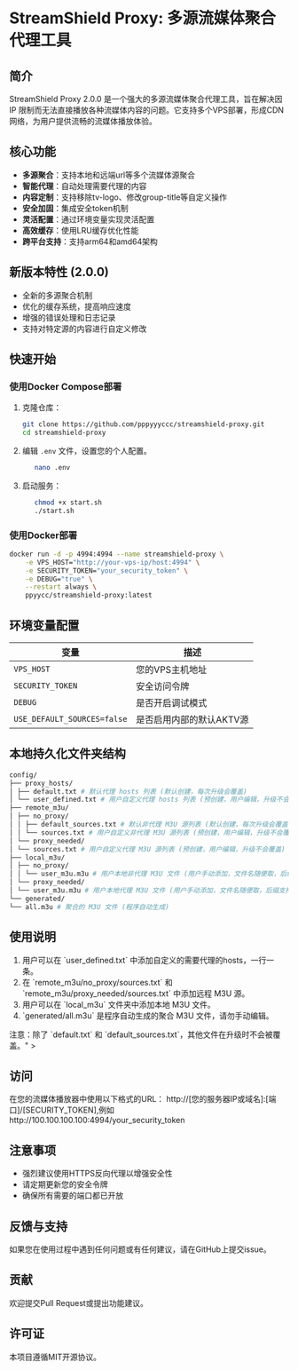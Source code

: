 # StreamShield Proxy: 多源流媒体聚合代理工具

## 简介
StreamShield Proxy 2.0.0 是一个强大的多源流媒体聚合代理工具，旨在解决因 IP 限制而无法直接播放各种流媒体内容的问题。它支持多个VPS部署，形成CDN网络，为用户提供流畅的流媒体播放体验。

## 核心功能
- **多源聚合**：支持本地和远端url等多个流媒体源聚合
- **智能代理**：自动处理需要代理的内容
- **内容定制**：支持移除tv-logo、修改group-title等自定义操作
- **安全加固**：集成安全token机制
- **灵活配置**：通过环境变量实现灵活配置
- **高效缓存**：使用LRU缓存优化性能
- **跨平台支持**：支持arm64和amd64架构

## 新版本特性 (2.0.0)
- 全新的多源聚合机制
- 优化的缓存系统，提高响应速度
- 增强的错误处理和日志记录
- 支持对特定源的内容进行自定义修改

## 快速开始

### 使用Docker Compose部署
1. 克隆仓库：
    ```bash
    git clone https://github.com/pppyyyccc/streamshield-proxy.git
    cd streamshield-proxy
    ```
2. 编辑 `.env` 文件，设置您的个人配置。
    ```bash
       nano .env
    ```
3. 启动服务：
    ```bash
       chmod +x start.sh
       ./start.sh
    ```
    
### 使用Docker部署
```bash
docker run -d -p 4994:4994 --name streamshield-proxy \
    -e VPS_HOST="http://your-vps-ip/host:4994" \
    -e SECURITY_TOKEN="your_security_token" \
    -e DEBUG="true" \
    --restart always \
    ppyycc/streamshield-proxy:latest
```
## 环境变量配置

| 变量                  | 描述                                |
|-----------------------|-------------------------------------|
| `VPS_HOST`            | 您的VPS主机地址                    |
| `SECURITY_TOKEN`      | 安全访问令牌                       |
| `DEBUG`               | 是否开启调试模式                   |
| `USE_DEFAULT_SOURCES=false`|是否启用内部的默认AKTV源       |

## 本地持久化文件夹结构


```bash
config/
├── proxy_hosts/
│ ├── default.txt # 默认代理 hosts 列表 (默认创建，每次升级会覆盖)
│ └── user_defined.txt # 用户自定义代理 hosts 列表 (预创建，用户编辑，升级不会覆盖)
├── remote_m3u/
│ ├── no_proxy/
│ │ ├── default_sources.txt # 默认非代理 M3U 源列表 (默认创建，每次升级会覆盖)
│ │ └── sources.txt # 用户自定义非代理 M3U 源列表 (预创建，用户编辑，升级不会覆盖)
│ └── proxy_needed/
│ └── sources.txt # 用户自定义代理 M3U 源列表 (预创建，用户编辑，升级不会覆盖)
├── local_m3u/
│ ├── no_proxy/
│ │ └── user_m3u.m3u # 用户本地非代理 M3U 文件 (用户手动添加，文件名随便取，后缀支持m3u和txt)
│ └── proxy_needed/
│ └── user_m3u.m3u # 用户本地代理 M3U 文件 (用户手动添加，文件名随便取，后缀支持m3u和txt)
└── generated/
└── all.m3u # 聚合的 M3U 文件 (程序自动生成)
```

##  使用说明

1. 用户可以在 \`user_defined.txt\` 中添加自定义的需要代理的hosts，一行一条。
2. 在 \`remote_m3u/no_proxy/sources.txt\` 和 \`remote_m3u/proxy_needed/sources.txt\` 中添加远程 M3U 源。
3. 用户可以在 \`local_m3u\` 文件夹中添加本地 M3U 文件。
4. \`generated/all.m3u\` 是程序自动生成的聚合 M3U 文件，请勿手动编辑。

注意：除了 \`default.txt\` 和 \`default_sources.txt\`，其他文件在升级时不会被覆盖。" >

## 访问
在您的流媒体播放器中使用以下格式的URL：
http://[您的服务器IP或域名]:[端口]/[SECURITY_TOKEN],例如http://100.100.100.100:4994/your_security_token

## 注意事项
- 强烈建议使用HTTPS反向代理以增强安全性
- 请定期更新您的安全令牌
- 确保所有需要的端口都已开放

## 反馈与支持
如果您在使用过程中遇到任何问题或有任何建议，请在GitHub上提交issue。

## 贡献
欢迎提交Pull Request或提出功能建议。

## 许可证
本项目遵循MIT开源协议。
